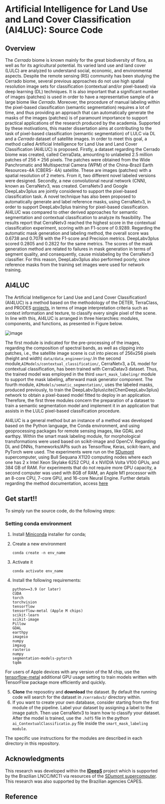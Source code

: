 # Artificial Intelligence for Land Use and Land Cover Classification (AI4LUC): Source Code

## Overview
The <i>Cerrado</i> biome is known mainly for the great biodiversity of flora, as well as for its agricultural potential. Its varied land use and land cover (LULC) are analyzed to understand social, economic, and environmental aspects. Despite the remote sensing (RS) community has been studying the Cerrado biome, several previous approaches do not use high spatial resolution image sets for classification (contextual and/or pixel-based) via deep learning (DL) techniques. It is also important that a significant number of images (patches) is used in order to have a representative sample of a large biome like <i>Cerrado</i>. Moreover, the procedure of manual labeling within the pixel-based classification (semantic segmentation) requires a lot of time, and thus providing an approach that can automatically generate the masks of the images (patches) is of paramount importance to support practical applications of the research produced by the academia. Supported by these motivations, this master dissertation aims at contributing to the task of pixel-based classification (semantic segmentation) of LULC via DL and a <i>Cerrado</i> dataset of satellite images. In order to meet this goal, a method called Artificial Intelligence for Land Use and Land Cover Classification (AI4LUC) is proposed. Firstly, a dataset regarding the Cerrado biome was created, called CerraData, amounting to unlabeled 2.5 million patches of 256 × 256 pixels. The patches were obtained from the Wide Panchromatic and Multispectral Camera (WPM) of the China-Brazil Earth Resources-4A (CBERS- 4A) satellite. These are images (patches) with a spatial resolution of 2 meters. From it, two different novel labeled versions were designed. Secondly, a new convolutional neural network (CNN), known as CerraNetv3, was created. CerraNetv3 and Google DeepLabv3plus are jointly considered to support the pixel-based classification task. A novel technique has also been proposed to automatically generate and label reference masks, using CerraNetv3, in order to support DeepLabv3plus training for pixel-based classification. AI4LUC was compared to other derived approaches for semantic segmentation and contextual classification to analyze its feasibility. The results report that CerraNetv3 reached the highest score in the contextual classification experiment, scoring with an F1-score of 0.9289. Regarding the automatic mask generation and labeling method, the overall score was 0.6738 and 0.7078 with the F1-score and Precision metrics. DeepLabv3plus scored 0.2805 and 0.2822 for the same metrics. The scores of the mask generation method are related to failures in mask generation in terms of segment quality, and consequently, cause mislabeling by the CerraNetv3 classifier. For this reason, DeepLabv3plus also performed poorly, since reference masks from the training set images were used for network training.

## AI4LUC
The Artificial Intelligence for Land Use and Land Cover Classification1 (AI4LUC) is a method based on the methodology of the DETER, TerraClass, and PRODES [projects](https://www.sciencedirect.com/science/article/pii/S0098300421002545), in terms of image interpretation criteria such as context information and texture, to classify every single pixel of the scene. In line with this, AI4LUC is arranged in three hierarchies: modules, components, and functions, as presented in Figure below.

![image](set_page/img/pipeline.jpeg)

The first module is indicated for the pre-processing of the images, regarding the composition of spectral bands, as well as clipping into patches, i.e., the satellite image scene is cut into pieces of 256x256 pixels (height and width) `data/data_engineering/`.In the second module,`AIModels/contextual_classification/`, CerraNetv3, a DL model for contextual classification, has been trained with CerraDatav3 dataset. Thus, the trained model was employed in the third `smart_mask_labeling/` module to support the mask labeling, afterward mask generator component. The fourth module, `AIModels/sematic_segmentation/`, uses the labeled masks, produced previously, to train the DeepLabv3plus\cite{ChenDeepLabv3plus} network to obtain a pixel-based model fitted to deploy in an application.  Therefore, the first three modules concern the preparation of a dataset to train a semantic segmentation model and implement it in an application that assists in the LULC pixel-based classification procedure.

AI4LUC is a general method but an instance of a method was developed based on the Python language, the Conda environment, and using geoprocessing packages for remote sensing images, like GDAL and earthpy. Within the smart mask labeling module, for morphological transformations were used based on scikit-image and OpenCV. Regarding DL and DNNs, frameworks/APIs such as Tensorflow, Keras, scikit-learn, and PyTorch were used. The experiments were run on the [SDumont](https://sdumont.lncc.br/) supercomputer, using Bull Sequana X1120 computing nodes where each one has 2 x Intel Xeon Skylake 6252 CPU, 4 x NVIDIA Volta V100 GPUs, and 384 GB of RAM. For experiments that do not require more GPU capacity, a second computer was used with 8GB of RAM, an Apple M1 processor with an 8-core CPU, 7-core GPU, and 16-core Neural Engine. Further details regarding the method documentation, access [here](https://drive.google.com/file/d/1ez-55LoOPiyaCJdD-LrTJ2-UNBuEPODW/view?usp=share_link)


## Get start!!

To simply run the source code, do the following steps:

### Setting conda environment
1. Install [Miniconda](https://docs.conda.io/en/latest/miniconda.html) installer for conda;
2. Create a new environment
    ```
    conda create -n env_name
    ```
3. Activate it
    ```
    conda activate env_name
    ```

4. Install the following requirements: 
    
    ```
    python==3.9 (or later)
    CUDA
    torch
    torchvision
    tensorflow
    tensorflow-metal (Apple M chips)
    scikit-learn
    scikit-image
    Pillow
    GDAL
    earthpy
    imageio
    numpy
    imgaug
    rasterio
    numpy
    segmentation-models-pytorch
    tqdm
    ```
For users of Apple devices with any version of the M chip, use the [tensorflow-metal](https://developer.apple.com/metal/tensorflow-plugin/) additional GPU usage setting to train models written with TensorFlow package more efficiently and quickly.

5. **Clone** the reposotiry and **download** the dataset. By default the running code will search for the dataset in `/cerradov3/` directory within.
7. If you want to create your own database, consider starting from the first module of the pipeline. Label your dataset by assigning a label to the image patch. Then use CerraNetv3 to learn how to classify your dataset. After the model is trained, use the `.hdf5` file in the python `ai_ContextualClassificatio.py` file inside the `smart_mask_labeling module`.

The specific use instructions for the modules are described in each directory in this repository. 

## Acknowledgments

This research was developed within the [**IDeepS**](https://github.com/vsantjr/IDeepS) project which is supported by the Brazilian LNCC/MCTI via resources of the [SDumont supercomputer](http://sdumont.lncc.br). This research was also supported by the Brazilian agencies CAPES. 

## Reference
